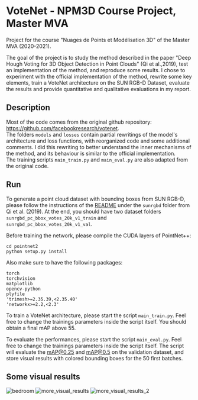 # VoteNet - NPM3D Course Project, Master MVA
 
Project for the course "Nuages de Points et Modélisation 3D" of the Master MVA (2020-2021).

The goal of the project is to study the method described in the paper "Deep Hough Voting for 3D Object Detection in Point Clouds" (Qi et al.,2019), test an implementation of the method, and reproduce some results. I chose to experiment with the official implementation of the method, rewrite some key elements, train a VoteNet architecture on the SUN RGB-D Dataset, evaluate the results and provide quantitative and qualitative evaluations in my report.

## Description

Most of the code comes from the original github repository: https://github.com/facebookresearch/votenet.  
The folders `models` and `losses` contain partial rewritings of the model's architecture and loss functions, with reorganized code and some additional comments. I did this rewriting to better understand the inner mechanisms of the method, and its behaviour is similar to the official implementation.  
The training scripts `main_train.py` and `main_eval.py` are also adapted from the original code.

## Run

To generate a point cloud dataset with bounding boxes from SUN RGB-D, please follow the instructions of the [README](https://github.com/pauljcb/deep_hough_voting/blob/main/sunrgbd/README.md) under the `sunrgbd` folder from Qi et al. (2019). At the end, you should have two dataset folders `sunrgbd_pc_bbox_votes_20k_v1_train` and `sunrgbd_pc_bbox_votes_20k_v1_val`.

Before training the network, please compile the CUDA layers of PointNet++: 

```
cd pointnet2
python setup.py install
```

Also make sure to have the following packages:

```
torch
torchvision
matplotlib
opencv-python
plyfile
'trimesh>=2.35.39,<2.35.40'
'networkx>=2.2,<2.3'
```

To train a VoteNet architecture, please start the script `main_train.py`. Feel free to change the trainings parameters inside the script itself. You should obtain a final mAP above 55.

To evaluate the performances, please start the script `main_eval.py`. Feel free to change the trainings parameters inside the script itself. The script will evaluate the mAP@0.25 and mAP@0.5 on the validation dataset, and store visual results with colored bounding boxes for the 50 first batches.

## Some visual results

![bedroom](https://github.com/pauljcb/deep_hough_voting/blob/main/figs/bedroom_detection.jpg)
![more_visual_results](https://github.com/pauljcb/deep_hough_voting/blob/main/figs/visual_results.jpg)
![more_visual_results_2](https://github.com/pauljcb/deep_hough_voting/blob/main/figs/visual_results_2.jpg)
